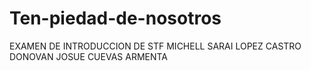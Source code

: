 # Ten-piedad-de-nosotros
EXAMEN DE INTRODUCCION DE STF
MICHELL SARAI LOPEZ CASTRO
DONOVAN JOSUE CUEVAS ARMENTA
